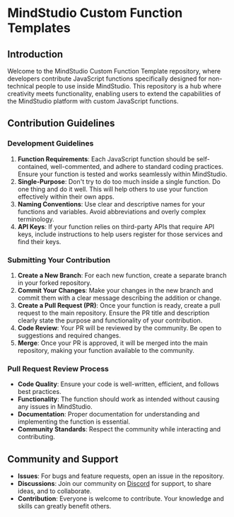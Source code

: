 # MindStudio Custom Function Templates

## Introduction
Welcome to the MindStudio Custom Function Template repository, where developers contribute JavaScript functions specifically designed for non-technical people to use inside MindStudio. This repository is a hub where creativity meets functionality, enabling users to extend the capabilities of the MindStudio platform with custom JavaScript functions.

## Contribution Guidelines

### Development Guidelines
1. **Function Requirements**: Each JavaScript function should be self-contained, well-commented, and adhere to standard coding practices. Ensure your function is tested and works seamlessly within MindStudio.
3. **Single-Purpose**: Don't try to do too much inside a single function. Do one thing and do it well. This will help others to use your function effectively within their own apps.
4. **Naming Conventions**: Use clear and descriptive names for your functions and variables. Avoid abbreviations and overly complex terminology.
5. **API Keys**: If your function relies on third-party APIs that require API keys, include instructions to help users register for those services and find their keys.

### Submitting Your Contribution
1. **Create a New Branch**: For each new function, create a separate branch in your forked repository.
2. **Commit Your Changes**: Make your changes in the new branch and commit them with a clear message describing the addition or change.
3. **Create a Pull Request (PR)**: Once your function is ready, create a pull request to the main repository. Ensure the PR title and description clearly state the purpose and functionality of your contribution.
4. **Code Review**: Your PR will be reviewed by the community. Be open to suggestions and required changes.
5. **Merge**: Once your PR is approved, it will be merged into the main repository, making your function available to the community.

### Pull Request Review Process
- **Code Quality**: Ensure your code is well-written, efficient, and follows best practices.
- **Functionality**: The function should work as intended without causing any issues in MindStudio.
- **Documentation**: Proper documentation for understanding and implementing the function is essential.
- **Community Standards**: Respect the community while interacting and contributing.

## Community and Support
- **Issues**: For bugs and feature requests, open an issue in the repository.
- **Discussions**: Join our community on [Discord](https://discord.gg/youai-mindstudio) for support, to share ideas, and to collaborate.
- **Contribution**: Everyone is welcome to contribute. Your knowledge and skills can greatly benefit others.
